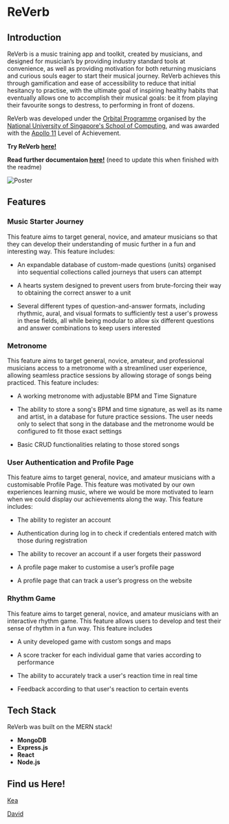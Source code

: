 # ReVerb

## Introduction
ReVerb is a music training app and toolkit, created by musicians, and designed for musician’s by providing industry standard tools at convenience, as well as providing motivation for both returning musicians and curious souls eager to start their musical journey. ReVerb achieves this through gamification and ease of accessibility to reduce that initial hesitancy to practise, with the ultimate goal of inspiring healthy habits that eventually allows one to accomplish their musical goals: be it from playing their favourite songs to destress, to performing in front of dozens. 

ReVerb was developed under the [Orbital Programme](https://orbital.comp.nus.edu.sg) organised by the [National University of Singapore's School of Computing](https://www.comp.nus.edu.sg), and was awarded with the [Apollo 11](https://orbital.comp.nus.edu.sg/levels-of-achievement) Level of Achievement.

**Try ReVerb [here!](https://re-verb-app.vercel.app)**

**Read further documentaion [here!](https://docs.google.com/document/d/1gKgnDd0Yfb_41yTao3QqsYznnOvJkNQj0xYEvxHgn88/edit?usp=sharing)** (need to update this when finished with the readme)

![Poster](https://github.com/user-attachments/assets/1ada1492-737f-4085-8b79-dcc5b2f95471)

## Features

### Music Starter Journey 

This feature aims to target general, novice, and amateur musicians so that they can develop their understanding of music further in a fun and interesting way. This feature includes: 

- An expandable database of custom-made questions (units) organised into sequential collections called journeys that users can attempt

- A hearts system designed to prevent users from brute-forcing their way to obtaining the correct answer to a unit

- Several different types of question-and-answer formats, including rhythmic, aural, and visual formats to sufficiently test a user's prowess in these fields, all while being modular to allow six different questions and answer combinations to keep users interested

### Metronome 

This feature aims to target general, novice, amateur, and professional musicians access to a metronome with a streamlined user experience, allowing seamless practice sessions by allowing storage of songs being practiced. This feature includes: 

- A working metronome with adjustable BPM and Time Signature 

- The ability to store a song's BPM and time signature, as well as its name and artist, in a database for future practice sessions. The user needs only to select that song in the database and the metronome would be configured to fit those exact settings

- Basic CRUD functionalities relating to those stored songs

### User Authentication and Profile Page 

This feature aims to target general, novice, and amateur musicians with a customisable Profile Page. This feature was motivated by our own experiences learning music, where we would be more motivated to learn when we could display our achievements along the way. This feature includes:

- The ability to register an account 

- Authentication during log in to check if credentials entered match with those during registration 

- The ability to recover an account if a user forgets their password 

- A profile page maker to customise a user’s profile page 

- A profile page that can track a user’s progress on the website

### Rhythm Game

This feature aims to target general, novice, and amateur musicians with an interactive rhythm game. This feature allows users to develop and test their sense of rhythm in a fun way. This feature includes 

- A unity developed game with custom songs and maps 

- A score tracker for each individual game that varies according to performance 

- The ability to accurately track a user's reaction time in real time 

- Feedback according to that user's reaction to certain events

## Tech Stack

ReVerb was built on the MERN stack!

- **MongoDB**
- **Express.js**
- **React**
- **Node.js**

## Find us Here!

[Kea](https://github.com/kea-S)

[David](https://github.com/DJsudartha)